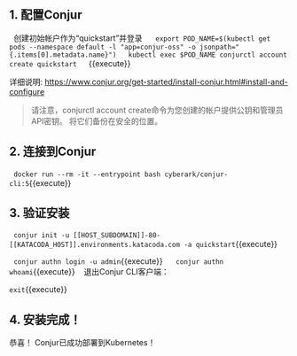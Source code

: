 
## 1. 配置Conjur
  创建初始帐户作为“quickstart”并登录
  
  `export POD_NAME=$(kubectl get pods --namespace default -l "app=conjur-oss" -o jsonpath="{.items[0].metadata.name}")
  kubectl exec $POD_NAME conjurctl account create quickstart
  `{{execute}}

详细说明: https://www.conjur.org/get-started/install-conjur.html#install-and-configure

>请注意，conjurctl account create命令为您创建的帐户提供公钥和管理员API密钥。
>将它们备份在安全的位置。

## 2. 连接到Conjur

  `docker run --rm -it --entrypoint bash cyberark/conjur-cli:5`{{execute}}

## 3. 验证安装
  `conjur init -u [[HOST_SUBDOMAIN]]-80-[[KATACODA_HOST]].environments.katacoda.com -a quickstart`{{execute}}

  `conjur authn login -u admin`{{execute}}
  
  `conjur authn whoami`{{execute}}
  
退出Conjur CLI客户端：

`exit`{{execute}}

## 4. 安装完成！

恭喜！ Conjur已成功部署到Kubernetes！
